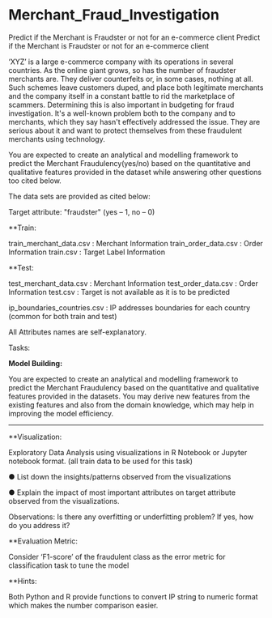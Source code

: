 # Merchant_Fraud_Investigation
Predict if the Merchant is Fraudster or not for an e-commerce client
Predict if the Merchant is Fraudster or not for an e-commerce client

‘XYZ’ is a large e-commerce company with its operations in several countries. As the online giant grows, so has the number of fraudster merchants are. They deliver counterfeits or, in some cases, nothing at all. Such schemes leave customers duped, and place both legitimate merchants and the company itself in a constant battle to rid the marketplace of scammers. Determining this is also important in budgeting for fraud investigation. It's a well-known problem both to the company and to merchants, which they say hasn't effectively addressed the issue. They are serious about it and want to protect themselves from these fraudulent merchants using technology.

You are expected to create an analytical and modelling framework to predict the Merchant Fraudulency(yes/no) based on the quantitative and qualitative features provided in the dataset while answering other questions too cited below.

The data sets are provided as cited below:

Target attribute: "fraudster" (yes – 1, no – 0)

**Train:

train_merchant_data.csv : Merchant Information train_order_data.csv : Order Information train.csv : Target Label Information

**Test:

test_merchant_data.csv : Merchant Information test_order_data.csv : Order Information test.csv : Target is not available as it is to be predicted

ip_boundaries_countries.csv : IP addresses boundaries for each country (common for both train and test)

All Attributes names are self-explanatory.

Tasks:

**Model Building:**

You are expected to create an analytical and modelling framework to predict the Merchant Fraudulency based on the quantitative and qualitative features provided in the datasets. You may derive new features from the existing features and also from the domain knowledge, which may help in improving the model efficiency.

****

**Visualization:

Exploratory Data Analysis using visualizations in R Notebook or Jupyter notebook format. (all train data to be used for this task)

● List down the insights/patterns observed from the visualizations 

● Explain the impact of most important attributes on target attribute observed from the visualizations.

Observations: Is there any overfitting or underfitting problem? If yes, how do you address it?

**Evaluation Metric:

Consider ‘F1-score’ of the fraudulent class as the error metric for classification task to tune the model

**Hints:

Both Python and R provide functions to convert IP string to numeric format which makes the number comparison easier.
